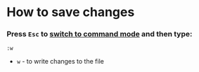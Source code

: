 # How to save changes

### Press `Esc` to [switch to command mode](/vim/how-to-switch-to-command-mode) and then type:

```text
:w
```

- `w` - to write changes to the file


